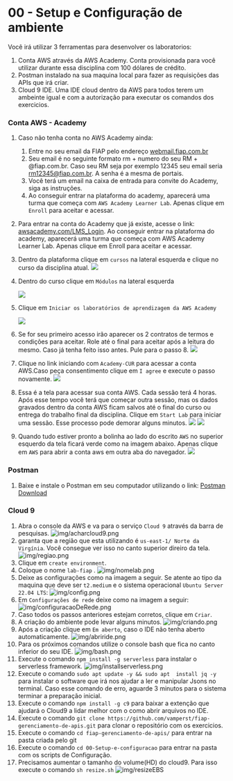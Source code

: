 # 00 - Setup e Configuração de ambiente

Você irá utilizar 3 ferramentas para desenvolver os laboratorios:
1. Conta AWS através da AWS Academy. Conta provisionada para você utilizar durante essa disciplina com 100 dólares de crédito.
2. Postman instalado na sua maquina local para fazer as requisições das APIs que irá criar.
3. Cloud 9 IDE. Uma IDE cloud dentro da AWS para todos terem um ambeinte igual e com a autorização para executar os comandos dos exercicios.

### Conta AWS - Academy

1. Caso não tenha conta no AWS Academy ainda:
   1. Entre no seu email da FIAP pelo endereço [webmail.fiap.com.br](http://webmail.fiap.com.br/)
   2. Seu email é no seguinte formato rm + numero do seu RM + @fiap.com.br. Caso seu RM seja por exemplo 12345 seu email seria rm12345@fiap.com.br. A senha é a mesma de portais.
   3. Você terá um email na caixa de entrada para convite do Academy, siga as instruções.
   4. Ao conseguir entrar na plataforma do academy, aparecerá uma turma que começa com `AWS Academy Learner Lab`. Apenas clique em `Enroll` para aceitar e acessar.
2. Para entrar na conta do Academy que já existe, acesse o link:  [awsacademy.com/LMS_Login](https://www.awsacademy.com/LMS_Login). Ao conseguir entrar na plataforma do academy, aparecerá uma turma que começa com AWS Academy Learner Lab. Apenas clique em Enroll para aceitar e acessar.
3. Dentro da plataforma clique em `cursos` na lateral esquerda e clique no curso da disciplina atual.
![](img/academy1.png)
4. Dentro do curso clique em `Módulos` na lateral esquerda
   
   ![](img/academy2.png)

5. Clique em `Iniciar os laboratórios de aprendizagem da AWS Academy`
   
   ![](img/academy3.png)

6. Se for seu primeiro acesso irão aparecer os 2 contratos de termos e condições para aceitar. Role até o final para aceitar após a leitura do mesmo. Caso já tenha feito isso antes. Pule para o passo 8.
   ![](img/academy4.png)
7. Clique no link iniciando com `Academy-CUR` para acessar a conta AWS.Caso peça consentimento clique em `I agree` e execute o passo novamente.
   ![](img/academy8.png)
8. Essa é a tela para acessar sua conta AWS. Cada sessão terá 4 horas. Após esse tempo você terá que começar outra sessão, mas os dados gravados dentro da conta AWS ficam salvos até o final do curso ou entrega do trabalho final da disciplina. Clique em `Start Lab` para iniciar uma sessão. Esse processo pode demorar alguns minutos.
   ![](img/academy5.png)
   ![](img/academy6.png)
9.  Quando tudo estiver pronto a bolinha ao lado do escrito `AWS` no superior esquerdo da tela ficará verde como na imagem abaixo. Apenas clique em `AWS` para abrir a conta aws em outra aba do navegador.
![](img/academy7.png)

### Postman

1. Baixe e instale o Postman em seu computador utilizando o link: [Postman Download](https://www.postman.com/downloads/)

### Cloud 9
 1. Abra o console da AWS e va para o serviço `Cloud 9` através da barra de pesquisas.
   ![img/acharcloud9.png](img/acharcloud9.png)
1. garanta que a região que esta utilizando é `us-east-1/ Norte da Virgínia`. Você consegue ver isso no canto superior direiro da tela.
    ![img/regiao.png](img/regiao.png)
2. Clique em `create environment`.
3. Coloque o nome `lab-fiap` .
   ![img/nomelab.png](img/nomelab.png)
4. Deixe as configurações como na imagem a seguir. Se atente ao tipo da maquina que deve ser `t2.medium` e o sistema operacional `Ubuntu Server 22.04 LTS`:
   ![img/config.png](img/config.png)
5. Em `Configurações de rede` deixe como na imagem a seguir:
  ![img/configuracaoDeRede.png](img/configuracaoDeRede.png)
6. Caso todos os passos anteriores estejam corretos, clique em `Criar`.
7. A criação do ambiente pode levar alguns minutos.
![img/criando.png](img/criando.png)
 1. Após a criação clique em `Em aberto`, caso o IDE não tenha aberto automaticamente.
   ![img/abriride.png](img/abriride.png)
2. Para os próximos comandos utilize o console bash que fica no canto inferior do seu IDE.
   ![img/bash.png](img/bash.png)
3.  Execute o comando `npm install -g serverless` para instalar o serverless framework.
    ![img/installserverless.png](img/installserverless.png)
4.   Execute o comando `sudo apt update -y && sudo apt  install jq -y` para instalar o software que irá nos ajudar a ler e manipular Jsons no terminal. Caso esse comando de erro, aguarde 3 minutos para o sistema terminar a preparação inicial.
5.  Execute o comando `npm install -g c9` para baixar a extenção que ajudará o Cloud9 a lidar melhor com o como abrir arquivos no IDE.
6.  Execute o comando `git clone https://github.com/vamperst/fiap-gerenciamento-de-apis.git` para clonar o repositório com os exercicios.
7.  Execute o comando `cd fiap-gerenciamento-de-apis/` para entrar na pasta criada pelo git
8.  Execute o comando `cd 00-Setup-e-configuracao` para entrar na pasta com os scripts de Configuração.
9.  Precisamos aumentar o tamanho do volume(HD) do cloud9. Para isso execute o comando  `sh resize.sh`
   ![img/resizeEBS](img/resizeEBS.png)
